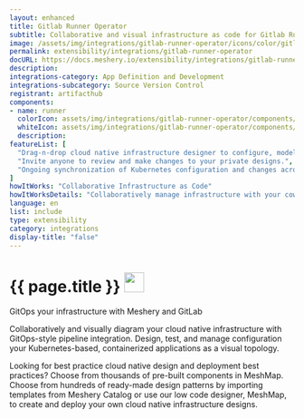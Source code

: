 ```yaml
---
layout: enhanced
title: Gitlab Runner Operator
subtitle: Collaborative and visual infrastructure as code for Gitlab Runner Operator
image: /assets/img/integrations/gitlab-runner-operator/icons/color/gitlab-runner-operator-color.svg
permalink: extensibility/integrations/gitlab-runner-operator
docURL: https://docs.meshery.io/extensibility/integrations/gitlab-runner-operator
description: 
integrations-category: App Definition and Development
integrations-subcategory: Source Version Control
registrant: artifacthub
components: 
- name: runner
  colorIcon: assets/img/integrations/gitlab-runner-operator/components/runner/icons/color/runner-color.svg
  whiteIcon: assets/img/integrations/gitlab-runner-operator/components/runner/icons/white/runner-white.svg
  description: 
featureList: [
  "Drag-n-drop cloud native infrastructure designer to configure, model, and deploy your workloads.",
  "Invite anyone to review and make changes to your private designs.",
  "Ongoing synchronization of Kubernetes configuration and changes across any number of clusters."
]
howItWorks: "Collaborative Infrastructure as Code"
howItWorksDetails: "Collaboratively manage infrastructure with your coworkers synchronously sharing the same designs."
language: en
list: include
type: extensibility
category: integrations
display-title: "false"
---
```

<h1>{{ page.title }} <img src="{{ page.image }}" style="width: 35px; height: 35px;" /></h1>

<p>
GitOps your infrastructure with Meshery and GitLab
</p>
<p>
    Collaboratively and visually diagram your cloud native infrastructure with GitOps-style pipeline integration. Design, test, and manage configuration your Kubernetes-based, containerized applications as a visual topology.
</p>
<p>
    Looking for best practice cloud native design and deployment best practices? Choose from thousands of pre-built components in MeshMap. Choose from hundreds of ready-made design patterns by importing templates from Meshery Catalog or use our low code designer, MeshMap, to create and deploy your own cloud native infrastructure designs.
</p>
